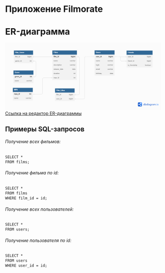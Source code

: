 

# Приложение Filmorate


# ER-диаграмма
![](FilmoRate_ER_Diagram.png)
[Ссылка на редактор ER-диаграммы](https://dbdiagram.io/d/63fdfe13296d97641d84554c)

## Примеры SQL-запросов

###### Получение всех фильмов:
```
SELECT *
FROM films;
```
###### Получение фильма по id:
```
SELECT *
FROM films
WHERE film_id = id;
```
###### Получение всех пользователей:
```
SELECT *
FROM users;
```
###### Получение пользователя по id:
```
SELECT *
FROM users
WHERE user_id = id;
```

